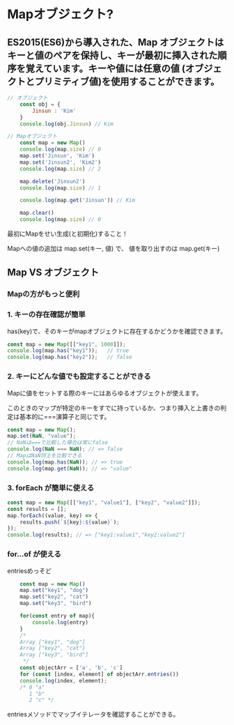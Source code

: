 # Mapオブジェクト?
## ES2015(ES6)から導入された、Map オブジェクトはキーと値のペアを保持し、キーが最初に挿入された順序を覚えています。キーや値には任意の値 (オブジェクトとプリミティブ値)を使用することができます。
```javascript
// オブジェクト
	const obj = {
		Jinsun : 'Kim'
	}
	console.log(obj.Jinsun) // Kim  
```
```javascript
// Mapオブジェクト
	const map = new Map()
	console.log(map.size) // 0
	map.set('Jinsun', 'Kim')
	map.set('Jinsun2', 'Kim2')
	console.log(map.size) // 2

	map.delete('Jinsun2')
	console.log(map.size) // 1

	console.log(map.get('Jinsun')) // Kim

	map.clear()
	console.log(map.size) // 0
```
最初にMapをせい生成(と初期化)すること！

Mapへの値の追加は map.set(キー, 値) で、
値を取り出すのは map.get(キー) 

## Map VS オブジェクト
### Mapの方がもっと便利
### 1. キーの存在確認が簡単
has(key)で、そのキーがmapオブジェクトに存在するかどうかを確認できます。
```javascript
const map = new Map([["key1", 1000]]);
console.log(map.has("key1"));   // true
console.log(map.has("key2"));   // false
```

### 2. キーにどんな値でも設定することができる
Mapに値をセットする際のキーにはあらゆるオブジェクトが使えます。

 このときのマップが特定のキーをすでに持っているか、つまり挿入と上書きの判定は基本的に===演算子と同じです。
```javascript
const map = new Map();
map.set(NaN, "value");
// NaNは===で比較した場合は常にfalse
console.log(NaN === NaN); // => false
// MapはNaN同士を比較できる
console.log(map.has(NaN)); // => true
console.log(map.get(NaN)); // => "value"
```

### 3. forEach が簡単に使える
```javascript
const map = new Map([["key1", "value1"], ["key2", "value2"]]);
const results = [];
map.forEach((value, key) => {
    results.push(`${key}:${value}`);
});
console.log(results); // => ["key1:value1","key2:value2"]
```

### for...of が使える
entriesめっそど
```javascript
	const map = new Map()
	map.set("key1", "dog")
	map.set("key2", "cat")
	map.set("key3", "bird")

	for(const entry of map){
		console.log(entry)
	}
	/* 
	Array ["key1", "dog"]
	Array ["key2", "cat"]
	Array ["key3", "bird"] 
	 */
	const objectArr = ['a', 'b', 'c']
	for (const [index, element] of objectArr.entries())
  	console.log(index, element);
	/* 0 "a"
	   1 "b"
	   2 "c" */
```
entriesメソッドでマップイテレータを確認することができる。